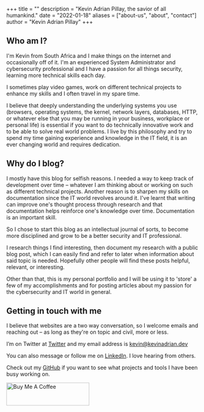 +++
title = ""
description = "Kevin Adrian Pillay, the savior of all humankind."
date = "2022-01-18"
aliases = ["about-us", "about", "contact"]
author = "Kevin Adrian Pillay"
+++


## Who am I?

I'm Kevin from South Africa and I make things on the internet and occasionally off of it. 
I'm an experienced System Administrator and cybersecurity professional and I have a passion for all things security, learning more technical skills each day. 

I sometimes play video games, work on different technical projects to enhance my skills and I often travel in my spare time. 

I believe that deeply understanding the underlying systems you use (browsers, operating systems, the kernel, network layers, databases, HTTP, or whatever else that you may be running in your business, workplace or personal life) is essential if you want to do technically innovative work and to be able to solve real world problems. I live by this philosophy and try to spend my time gaining experience and knowledge in the IT field, it is an ever changing world and requires dedication. 


## Why do I blog?

I mostly have this blog for selfish reasons. I needed a way to keep track of development over time – whatever I am thinking about or working on such as different technical projects. Another reason is to sharpen my skills on documentation since the IT world revolves around it. 
I've learnt that writing can improve one's thought process through research and that documentation helps reinforce one's knowledge over time. 
Documentation is an important skill. 

So I chose to start this blog as an intellectual journal of sorts, to become more disciplined and grow to be a better security and IT professional. 

I research things I find interesting, then document my research with a public blog post, which I can easily find and refer to later when information about said topic is needed. Hopefully other people will find these posts helpful, relevant, or interesting. 

Other than that, this is my personal portfolio and I will be using it to 'store' a few of my accomplishments and for posting articles about my passion for the cybersecurity and IT world in general.


## Getting in touch with me

I believe that websites are a two way conversation, so I welcome emails and reaching out – as long as they're on topic and civil, more or less.

I’m on Twitter at [Twitter](https://twitter.com/kevinadrianpl) and my email address is kevin@kevinadrian.dev

You can also message or follow me on [LinkedIn](https://www.linkedin.com/in/kevinadrianpl/). I love hearing from others.

Check out my [GitHub](https://github.com/kevinadrianpl) if you want to see what projects and tools I have been busy working on. 

<a href="https://www.buymeacoffee.com/kevinadrianpl" target="_blank"><img src="https://cdn.buymeacoffee.com/buttons/v2/default-black.png" alt="Buy Me A Coffee" style="height: 60px !important;width: 217px !important;" ></a>

